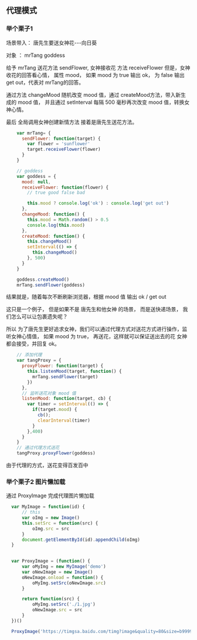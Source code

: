 ## 代理模式
### 举个栗子1
场景带入： 唐先生要送女神花---向日葵

对象 ： mrTang  goddess 

给予 mrTang 送花方法 sendFlower, 女神接收花 方法 receiveFlower
但是，女神收花的回答看心情， 属性 mood， 如果 mood 为 true 输出 ok， 为 false 输出 get out，代表对 mrTang的回答。

通过方法 changeMood 随机改变 mood 值，通过 createMood方法，带入新生成的 mood 值， 并且通过 setInterval 每隔 500 毫秒再次改变 mood 值，转换女神心情。

最后 全局调用女神创建新情方法 接着是唐先生送花方法。

```js
    var mrTang= {
      sendFlower: function(target) {
        var flower = 'sunflower'
        target.receiveFlower(flower)
      }
    }

    // goddess
    var goddess = {
      mood: null,
      receiveFlower: function(flower) {
        // true good false bad

        this.mood ? console.log('ok') : console.log('get out')
      },
      changeMood: function() {
        this.mood = Math.random() > 0.5
        console.log(this.mood)
      },
      createMood: function() {
        this.changeMood()
        setInterval(() => {
          this.changeMood()
        }, 500)
      }
    }

    goddess.createMood()
    mrTang.sendFlower(goddess)
```
结果就是，随着每次不断刷新浏览器，根据 mood 值 输出 ok / get out

这只是一个例子， 但是如果不是 唐先生和他女神 的场景， 而是送快递场景， 我们怎么可以让包裹遗失呢？ 

所以 为了唐先生更好追求女神，我们可以通过代理方式对送花方式进行操作，监听女神心情值， 如果 mood 为 true， 再送花，这样就可以保证送出去的花 女神都会接受，并回复 ok。

```js
    // 添加代理
    var tangProxy = {
      proxyFlower: function(target) {
        this.listenMood(target, function() {
          mrTang.sendFlower(target)
        })
      },
      // 监听送花对象 mood 值
      listenMood: function(target, cb) {
        var timer = setInterval(() => {
          if(target.mood) {
            cb();
            clearInterval(timer)
          }
        },400)
      }
    }
    // 通过代理方式送花
    tangProxy.proxyFlower(goddess)

```
由于代理的方式，送花变得百发百中

### 举个栗子2 图片懒加载
通过 ProxyImage 完成代理图片懒加载
```js
  var MyImage = function(id) {
      // this
      var oImg = new Image()
      this.setSrc = function(src) {
          oImg.src = src
      }
      document.getElementById(id).appendChild(oImg)
  }
  

  var ProxyImage = (function() {
      var oMyImg = new MyImage('demo')
      var oNewImage = new Image()
      oNewImage.onload = function() {
          oMyImg.setSrc(oNewImage.src)
      }

      return function(src) {
          oMyImg.setSrc('./1.jpg')
          oNewImage.src = src
      }
  })()

  ProxyImage('https://timgsa.baidu.com/timg?image&quality=80&size=b9999_10000&sec=1596519275712&di=66856fd10e9a1fd3d845ab137543350c&imgtype=0&src=http%3A%2F%2Fpic1.win4000.com%2Fwallpaper%2Fe%2F57c6a5df03909.jpg')
```




